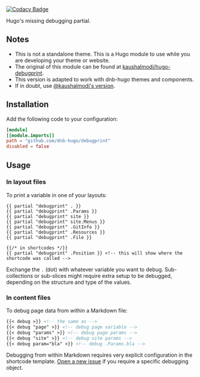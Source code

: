 [![Codacy Badge](https://app.codacy.com/project/badge/Grade/6f080031f82149f0a2f8e7ebdccfcc9f)](https://www.codacy.com/gh/dnb-hugo/debugprint/dashboard)

Hugo's missing debugging partial.

## Notes

- This is not a standalone theme. This is a Hugo module to use while you are developing your theme or website.
- The original of this module can be found at [kaushalmodi/hugo-debugprint](https://github.com/kaushalmodi/hugo-debugprint). 
- This version is adapted to work with dnb-hugo themes and components.
- If in doubt, use [@kaushalmodi's version](https://github.com/kaushalmodi/hugo-debugprint).

## Installation

Add the following code to your configuration:

```toml
[module]
[[module.imports]]
path = "github.com/dnb-hugo/debugprint"
disabled = false
```

## Usage

### In layout files

To print a variable in one of your layouts:

```gotemplate
{{ partial "debugprint" . }}
{{ partial "debugprint" .Params }}
{{ partial "debugprint" site }}
{{ partial "debugprint" site.Menus }}
{{ partial "debugprint" .GitInfo }}
{{ partial "debugprint" .Resources }}
{{ partial "debugprint" .File }}

{{/* in shortcodes */}}
{{ partial "debugprint" .Position }} <!-- this will show where the shortcode was called -->
```

Exchange the `.` (dot) with whatever variable you want to debug. Sub-collections or sub-slices might require extra setup to be debugged, depending on the structure and type of the values.

### In content files

To debug page data from within a Markdown file:

```markdown
{{< debug >}} <!-- the same as -->
{{< debug "page" >}} <!-- debug page variable -->
{{< debug "params" >}} <!-- debug page params -->
{{< debug "site" >}} <!-- debug site params -->
{{< debug param="bla" >}} <!-- debug .Params.bla -->
```

Debugging from within Markdown requires very explicit configuration in the shortcode template. [Open a new issue](https://github.com/dnb-hugo/debugprint/issues/new) if you require a specific debugging object.
